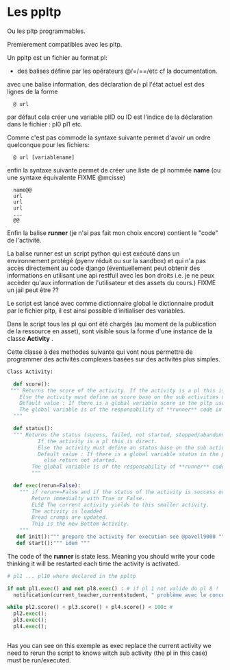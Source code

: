
# Les ppltp 

Ou les pltp programmables.

Premierement compatibles avec les pltp.

Un ppltp est un fichier au format pl: 

- des balises définie par les opérateurs @/=/==/etc cf la documentation.

avec une balise information,
des déclaration de pl 
l'état actuel est des lignes de la forme
```
  @ url 
```
par défaut cela créer une variable plID ou ID est l'indice de la déclaration dans le fichier : pl0 pl1 etc.

Comme c'est pas commode la syntaxe suivante  permet d'avoir un ordre quelconque pour les fichiers:
```
  @ url [variablename]
``` 

 
 enfin la syntaxe suivante permet de créer une liste de pl nommée **name** (ou une syntaxe équivalente FIXME @mcisse)
 ```
   name@@
   url
   url
   url
   ...
   @@
```

Enfin la balise **runner** (je n'ai pas fait mon choix encore) contient le "code" de l'activité.

La balise runner  est un script python qui est exécuté dans un environnement protégé (pyenv réduit ou sur la sandbox) et qui n'a pas accès directement au code django (éventuellement peut obtenir des informations en utilisant une api restfull avec les bon droits i.e. je ne peux accèder qu'aux information de l'utilisateur et des assets du cours.)
FIXME un jail peut être ??

Le script est lancé avec comme dictionnaire global le dictionnaire produit par le fichier pltp, il est ainsi possible d'initialiser des variables.


Dans le script tous les pl qui ont été chargés (au moment de la publication de la ressource en asset), sont visible sous la forme d'une instance de la classe **Activity** .

Cette classe à des methodes suivante qui vont nous permettre de programmer des activités complexes basées sur des activités plus simples.

```python
Class Activity:

  def score(): 
 """ Returns the score of the activity. If the activity is a pl this is direct.
    Else the activity must define an score base on the sub activities used in it. 
    Default value : If there is a global variable score in the pltp use the value stored there, else return zero. 
    The global variable is of the responsability of **runner** code in the case of a ppltp.
  """ 

  def status():
  """ Returns the status (sucess, failed, not started, stopped/abandonné). 
          If the activity is a pl this is direct.
          Else the activity must define an status base on the sub activities used in it.
          Default value : If there is a global variable status in the pltp use the value stored there,
            else return not started.
        The global variable is of the responsability of **runner** code in the case of a ppltp.
        """

  def exec(rerun=False): 
    """ if rerun==False and if the status of the activity is success or failed.
        Return immedialty with True or False. 
        ELSE The current activity yields to this smaller activity. 
        The activity is loadded 
        Bread crumps are updated.
        This is the new Bottom Activity.
    """
   def init():""" prepare the activity for execution see @pavell9000 """
   def start():""" idem """
```

The code of the **runner** is state less. Meaning you should write your code thinking it will be restarted each time the activity is activated. 


```python 
# pl1 ... pl10 where declared in the ppltp 

if not pl1.exec() and not pl8.exec() : # if pl 1 not valide do pl 8 !
  notification(current_teacher,currentstudent, " problème avec le concept bascule ")

while pl2.score() + pl3.score() + pl4.score() < 100: # 
  pl2.exec();
  pl3.exec();
  pl4.exec();



```

Has you can see on this exemple as exec replace the current activity we need to rerun the script to knows witch sub activity (the pl in this case) must be run/executed. 




   




